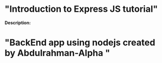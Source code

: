 # "Introduction to Express JS tutorial"


**Description:**

# "BackEnd app using nodejs created by Abdulrahman-Alpha "